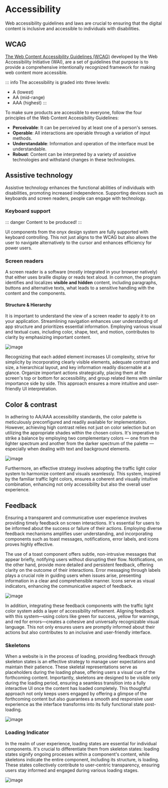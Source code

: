 # Accessibility

Web accessibility guidelines and laws are crucial to ensuring that the digital content is inclusive and accessible to individuals with disabilities.

## WCAG

[The Web Content Accessibility Guidelines (WCAG)](https://www.w3.org/TR/UNDERSTANDING-WCAG20/intro.html#introduction-fourprincs-head) developed by the Web Accessibility Initiative (WAI), are a set of guidelines that purpose is to provide a comprehensive intentionally recognized framework for making web content more accessible.

::: info
The accessibility is graded into three levels:

- A (lowest)
- AA (mid-range)
- AAA (highest)
  :::

To make sure products are accessible to everyone, follow the four principles of the Web Content Accessibility Guidelines:

- **Perceivable**: It can be perceived by at least one of a person's senses.
- **Operable**: All interactions are operable through a variation of input methods.
- **Understandable**: Information and operation of the interface must be understandable.
- **Robust**: Content can be interpreted by a variety of assistive technologies and withstand changes in these technologies.

## Assistive technology

Assistive technology enhances the functional abilities of individuals with disabilities, promoting increased independence. Supporting devices such as keyboards and screen readers, people can engage with technology.

### Keyboard support

::: danger
Content to be produced!
:::

UI components from the onyx design system are fully supported with keyboard controlling. This not just aligns to the WCAG but also allows the user to navigate alternatively to the cursor and enhances efficiency for power users.

### Screen readers

A screen reader is a software (mostly integrated in your browser natively) that either uses braille display or reads text aloud. In common, the program identifies and localizes **visible and hidden** content, including paragraphs, buttons and alternative texts, what leads to a sensitive handling with the content and the components.

#### Structure & Hierarchy

It is important to understand the view of a screen reader to apply it to on your application. Streamlining navigation enhances user understanding of app structure and prioritizes essential information. Employing various visual and textual cues, including color, shape, text, and motion, contributes to clarity by emphasizing important content.

![image](/assets/structure.png)

Recognizing that each added element increases UI complexity, strive for simplicity by incorporating clearly visible elements, adequate contrast and size, a hierarchical layout, and key information readily discernable at a glance. Organize important actions strategically, placing them at the screen's top or bottom for accessibility, and group related items with similar importance side by side. This approach ensures a more intuitive and user-friendly UI interpretation.

## Color & contrast

In adhering to AA/AAA accessibility standards, the color palette is meticulously preconfigured and readily available for implementation. However, achieving high contrast relies not just on color selection but on utilizing the appropriate shades within the chosen colors. It's imperative to strike a balance by employing two complementary colors — one from the lighter spectrum and another from the darker spectrum of the palette — especially when dealing with text and background elements.

![image](/assets/contrast.png)

Furthermore, an effective strategy involves adopting the traffic light color system to harmonize content and visuals seamlessly. This system, inspired by the familiar traffic light colors, ensures a coherent and visually intuitive combination, enhancing not only accessibility but also the overall user experience.

## Feedback

Ensuring a transparent and communicative user experience involves providing timely feedback on screen interactions. It's essential for users to be informed about the success or failure of their actions. Employing diverse feedback mechanisms amplifies user understanding, and incorporating components such as toast messages, notifications, error labels, and icons proves highly effective.

The use of a toast component offers subtle, non-intrusive messages that appear briefly, notifying users without disrupting their flow. Notifications, on the other hand, provide more detailed and persistent feedback, offering clarity on the outcome of their interactions.
Error messaging through labels plays a crucial role in guiding users when issues arise, presenting information in a clear and comprehensible manner. Icons serve as visual indicators, enhancing the communicative aspect of feedback.

![image](/assets/feedback.png)

In addition, integrating these feedback components with the traffic light color system adds a layer of accessibility refinement. Aligning feedback with this system—using colors like green for success, yellow for warnings, and red for errors—creates a cohesive and universally recognizable visual language. This not only ensures users are promptly informed about their actions but also contributes to an inclusive and user-friendly interface.

### Skeletons

When a website is in the process of loading, providing feedback through skeleton states is an effective strategy to manage user expectations and maintain their patience. These skeletal representations serve as placeholders during the loading phase, offering users a visual cue of the forthcoming content. Importantly, skeletons are designed to be visible only during the loading period, ensuring a seamless transition into a fully interactive UI once the content has loaded completely. This thoughtful approach not only keeps users engaged by offering a glimpse of the forthcoming content but also guarantees a smooth and responsive user experience as the interface transforms into its fully functional state post-loading.

![image](/assets/skeleton.png)

### Loading Indicator

In the realm of user experience, loading states are essential for individual components. It's crucial to differentiate them from skeleton states: loading states signify ongoing processes within a component's content, while skeletons indicate the entire component, including its structure, is loading. These states collectively contribute to user-centric transparency, ensuring users stay informed and engaged during various loading stages.

![image](/assets/loading.png)
